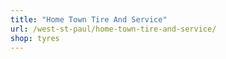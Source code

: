 ```yaml
---
title: "Home Town Tire And Service"
url: /west-st-paul/home-town-tire-and-service/
shop: tyres
---
```


